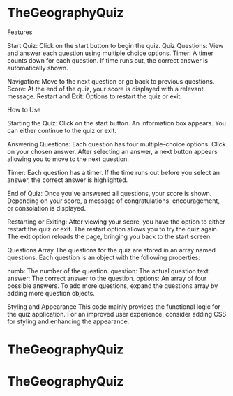 # TheGeographyQuiz

Features

Start Quiz: Click on the start button to begin the quiz.
Quiz Questions: View and answer each question using multiple choice options.
Timer: A timer counts down for each question. If time runs out, the correct answer is automatically shown.

Navigation: Move to the next question or go back to previous questions.
Score: At the end of the quiz, your score is displayed with a relevant message.
Restart and Exit: Options to restart the quiz or exit.

How to Use

Starting the Quiz:
Click on the start button.
An information box appears. You can either continue to the quiz or exit.

Answering Questions:
Each question has four multiple-choice options.
Click on your chosen answer.
After selecting an answer, a next button appears allowing you to move to the next question.

Timer:
Each question has a timer. If the time runs out before you select an answer, the correct answer is highlighted.

End of Quiz:
Once you've answered all questions, your score is shown.
Depending on your score, a message of congratulations, encouragement, or consolation is displayed.

Restarting or Exiting:
After viewing your score, you have the option to either restart the quiz or exit.
The restart option allows you to try the quiz again.
The exit option reloads the page, bringing you back to the start screen.

Questions Array
The questions for the quiz are stored in an array named questions. Each question is an object with the following properties:

numb: The number of the question.
question: The actual question text.
answer: The correct answer to the question.
options: An array of four possible answers.
To add more questions, expand the questions array by adding more question objects.

Styling and Appearance
This code mainly provides the functional logic for the quiz application. For an improved user experience, consider adding CSS for styling and enhancing the appearance.



# TheGeographyQuiz
# TheGeographyQuiz
